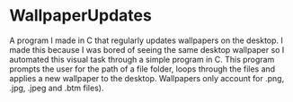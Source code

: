 # WallpaperUpdates
A program I made in C that regularly updates wallpapers on the desktop. I made this because I was bored of seeing the same desktop wallpaper so I automated this visual task through a simple program in C. This program prompts the user for the path of a file folder, loops through the files and applies a new wallpaper to the desktop.
Wallpapers only account for .png, .jpg, .jpeg and .btm files).
